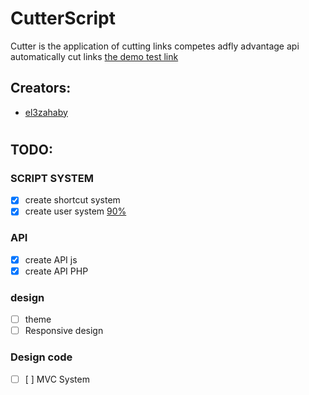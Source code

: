 # CutterScript
 Cutter is the application of cutting links competes adfly advantage api automatically cut links
[ the demo test link ](http://cuer.esy.es/)
 
## Creators:
- [el3zahaby](https://github.com/el3zahaby)
<h1/>

## TODO:
### SCRIPT SYSTEM
- [x] create shortcut system
- [x] create user system [90%](https://github.com/el3zahaby/CutterScript/commit/70bf0035b9c7b9f4f99a0e2b8a69f1d98a870b87#commitcomment-20770159)

### API
- [x] create API js
- [x] create API PHP

### design
- [ ] theme
- [ ] Responsive design

### Design code
- [ ] [ ] MVC System
